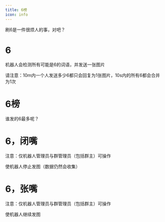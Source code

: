 ```yaml
---
title: 6榜
icon: info
---
```



刷6是一件很烦人的事，对吧？

# 6

机器人会检测所有可能是6的词语，并发送一张图片

请注意：10m内一个人发送多少6都只会回复为1张图片，10s内的所有6都会合并为1次

# 6榜

谁发的6最多呢？

# 6，闭嘴

注意：仅机器人管理员与群管理员（包括群主）可操作

使机器人停止发图（数据仍然会收集）

# 6，张嘴

注意：仅机器人管理员与群管理员（包括群主）可操作

使机器人继续发图
